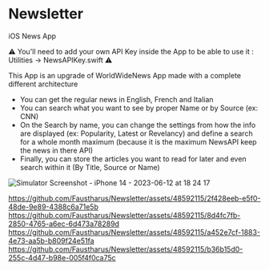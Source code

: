 # Newsletter
iOS News App 

⚠️ You'll need to add your own API Key inside the App to be able to use it : Utilities -> NewsAPIKey.swift ⚠️

This App is an upgrade of WorldWideNews App made with a complete different architecture 

- You can get the regular news in English, French and Italian
- You can search what you want to see by proper Name or by Source (ex: CNN)
- On the Search by name, you can change the settings from how the info are displayed (ex: Popularity, Latest or Revelancy) and define a search for a whole month maximum (because it is the maximum NewsAPI keep the news in there API)
- Finally, you can store the articles you want to read for later and even search within it (By Title, Source or Name)

![Simulator Screenshot - iPhone 14 - 2023-06-12 at 18 24 17](https://github.com/Faustharus/Newsletter/assets/48592115/57ce85e3-edd7-45a9-9a30-460fd4a090f5)

https://github.com/Faustharus/Newsletter/assets/48592115/2f428eeb-e5f0-48de-9e89-4388c6a71e5b
https://github.com/Faustharus/Newsletter/assets/48592115/8d4fc7fb-2850-4765-a6ec-6d473a78289d
https://github.com/Faustharus/Newsletter/assets/48592115/a452e7cf-1883-4e73-aa5b-b809f24e51fa
https://github.com/Faustharus/Newsletter/assets/48592115/b36b15d0-255c-4d47-b98e-005f4f0ca75c
